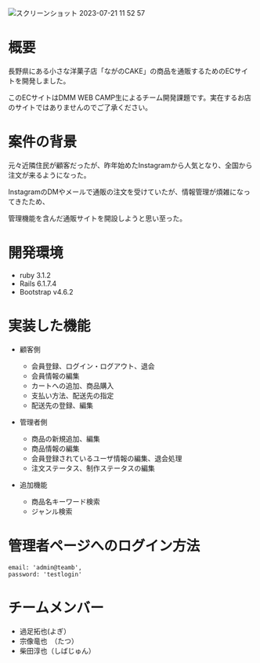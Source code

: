 ![スクリーンショット 2023-07-21 11 52 57](https://github.com/20230714/Nagano_cake/assets/135484706/36a3165e-d688-46de-b828-53757f46ad16)

# 概要
長野県にある小さな洋菓子店「ながのCAKE」の商品を通販するためのECサイトを開発しました。

このECサイトはDMM WEB CAMP生によるチーム開発課題です。実在するお店のサイトではありませんのでご了承ください。

# 案件の背景

元々近隣住民が顧客だったが、昨年始めたInstagramから人気となり、全国から注文が来るようになった。

InstagramのDMやメールで通販の注文を受けていたが、情報管理が煩雑になってきたため、

管理機能を含んだ通販サイトを開設しようと思い至った。

# 開発環境

-   ruby 3.1.2
-   Rails 6.1.7.4
-   Bootstrap v4.6.2

# 実装した機能

-   顧客側
    -   会員登録、ログイン・ログアウト、退会
    -   会員情報の編集
    -   カートへの追加、商品購入
    -   支払い方法、配送先の指定
    -   配送先の登録、編集
      
-   管理者側
    -   商品の新規追加、編集
    -   商品情報の編集
    -   会員登録されているユーザ情報の編集、退会処理
    -   注文ステータス、制作ステータスの編集
      
-   追加機能 　
    -   商品名キーワード検索
    -   ジャンル検索
      
# 管理者ページへのログイン方法
```
email: 'admin@teamb',
password: 'testlogin'
```

# チームメンバー
-  過足拓也(よぎ）
-  宗像竜也　（たつ）
-  柴田淳也（しばじゅん）
